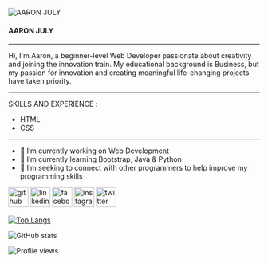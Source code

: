 

![AARON JULY](https://pbs.twimg.com/profile_banners/1464728686876188672/1638068567/1500x500)

#### AARON JULY
<hr>

Hi, I'm Aaron, a beginner-level Web Developer passionate about creativity and joining the innovation train. My educational background is Business, but my passion for innovation and creating meaningful life-changing projects have taken priority.

<hr>

SKILLS AND EXPERIENCE :<br>
- HTML
- CSS

<hr>

- 🔭 I’m currently working on Web Development 
- 🌱 I’m currently learning Bootstrap, Java & Python 
- 🤔 I’m seeking to connect with other programmers to help improve my programming skills 


[<img src='https://cdn.jsdelivr.net/npm/simple-icons@3.0.1/icons/github.svg' alt='github' height='40'>](https://github.com/Aaron-July)  [<img src='https://cdn.jsdelivr.net/npm/simple-icons@3.0.1/icons/linkedin.svg' alt='linkedin' height='40'>](https://www.linkedin.com/in/Aaron-July/)  [<img src='https://cdn.jsdelivr.net/npm/simple-icons@3.0.1/icons/facebook.svg' alt='facebook' height='40'>](https://www.facebook.com/july.aaron.589)  [<img src='https://cdn.jsdelivr.net/npm/simple-icons@3.0.1/icons/instagram.svg' alt='instagram' height='40'>](https://www.instagram.com/Mr.ajuly/)  [<img src='https://cdn.jsdelivr.net/npm/simple-icons@3.0.1/icons/twitter.svg' alt='twitter' height='40'>](https://twitter.com/July_Agbiaowei)  

[![Top Langs](https://github-readme-stats.vercel.app/api/top-langs/?username=Aaron-July)](https://github.com/anuraghazra/github-readme-stats)

![GitHub stats](https://github-readme-stats.vercel.app/api?username=Aaron-July&show_icons=true)  

![Profile views](https://gpvc.arturio.dev/Aaron-July)  

